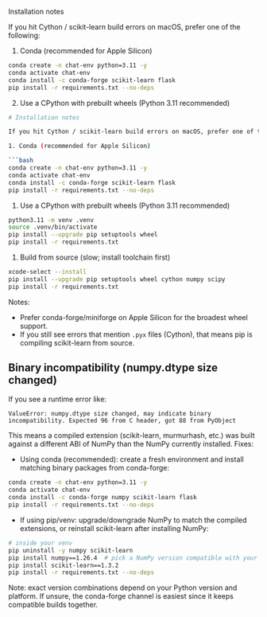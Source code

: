 Installation notes

If you hit Cython / scikit-learn build errors on macOS, prefer one of the following:

1) Conda (recommended for Apple Silicon)

```bash
conda create -n chat-env python=3.11 -y
conda activate chat-env
conda install -c conda-forge scikit-learn flask
pip install -r requirements.txt --no-deps
```

2) Use a CPython with prebuilt wheels (Python 3.11 recommended)

```bash
# Installation notes

If you hit Cython / scikit-learn build errors on macOS, prefer one of the following:

1. Conda (recommended for Apple Silicon)

```bash
conda create -n chat-env python=3.11 -y
conda activate chat-env
conda install -c conda-forge scikit-learn flask
pip install -r requirements.txt --no-deps
```

1. Use a CPython with prebuilt wheels (Python 3.11 recommended)

```bash
python3.11 -m venv .venv
source .venv/bin/activate
pip install --upgrade pip setuptools wheel
pip install -r requirements.txt
```

1. Build from source (slow; install toolchain first)

```bash
xcode-select --install
pip install --upgrade pip setuptools wheel cython numpy scipy
pip install -r requirements.txt
```

Notes:

- Prefer conda-forge/miniforge on Apple Silicon for the broadest wheel support.
- If you still see errors that mention `.pyx` files (Cython), that means pip is compiling scikit-learn from source.

## Binary incompatibility (numpy.dtype size changed)

If you see a runtime error like:

```text
ValueError: numpy.dtype size changed, may indicate binary incompatibility. Expected 96 from C header, got 88 from PyObject
```

This means a compiled extension (scikit-learn, murmurhash, etc.) was built against a different ABI of NumPy than the NumPy currently installed. Fixes:

- Using conda (recommended): create a fresh environment and install matching binary packages from conda-forge:

```bash
conda create -n chat-env python=3.11 -y
conda activate chat-env
conda install -c conda-forge numpy scikit-learn flask
pip install -r requirements.txt --no-deps
```

- If using pip/venv: upgrade/downgrade NumPy to match the compiled extensions, or reinstall scikit-learn after installing NumPy:

```bash
# inside your venv
pip uninstall -y numpy scikit-learn
pip install numpy==1.26.4  # pick a NumPy version compatible with your scikit-learn wheel
pip install scikit-learn==1.3.2
pip install -r requirements.txt --no-deps
```

Note: exact version combinations depend on your Python version and platform. If unsure, the conda-forge channel is easiest since it keeps compatible builds together.
